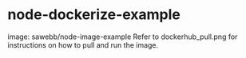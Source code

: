 # node-dockerize-example
image: sawebb/node-image-example 
Refer to dockerhub_pull.png for instructions on how to pull and run the image.
